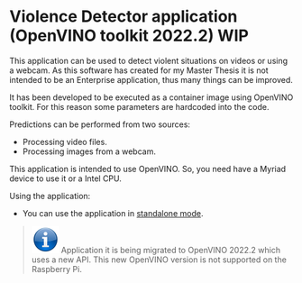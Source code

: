 # Violence Detector application (OpenVINO toolkit 2022.2) WIP

This application can be used to detect violent situations on videos or using a webcam. As this software has created for my Master Thesis it is not intended to be an Enterprise application, thus many things can be improved.

It has been developed to be executed as a container image using OpenVINO toolkit. For this reason some parameters are hardcoded into the code.

Predictions can be performed from two sources:

* Processing video files.
* Processing images from a webcam.

This application is intended to use OpenVINO. So, you need have a Myriad device to use it or a Intel CPU.

Using the application:

* You can use the application in [standalone mode](standalone.md).

> ![](../../icons/information-icon.png) Application it is being migrated to OpenVINO 2022.2 which uses a new API. This new OpenVINO version is not supported on the Raspberry Pi.